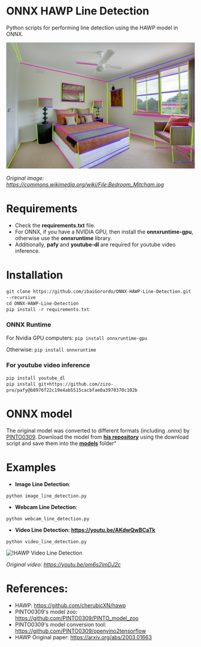 # ONNX HAWP Line Detection
 Python scripts for performing line detection using the HAWP model in ONNX.


![!ONNX HAWP Line Detection](https://github.com/ibaiGorordo/ONNX-HAWP-Line-Detection/blob/main/doc/img/output.jpg)

*Original image: https://commons.wikimedia.org/wiki/File:Bedroom_Mitcham.jpg*

# Requirements

 * Check the **requirements.txt** file. 
 * For ONNX, if you have a NVIDIA GPU, then install the **onnxruntime-gpu**, otherwise use the **onnxruntime** library.
 * Additionally, **pafy** and **youtube-dl** are required for youtube video inference.
 
# Installation
```
git clone https://github.com/ibaiGorordo/ONNX-HAWP-Line-Detection.git --recursive
cd ONNX-HAWP-Line-Detection
pip install -r requirements.txt
```
### ONNX Runtime
For Nvidia GPU computers:
`pip install onnxruntime-gpu`

Otherwise:
`pip install onnxruntime`

### For youtube video inference
```
pip install youtube_dl
pip install git+https://github.com/zizo-pro/pafy@b8976f22c19e4ab5515cacbfae0a3970370c102b
```

# ONNX model 
The original model was converted to different formats (including .onnx) by [PINTO0309](https://github.com/PINTO0309). 
Download the model from **[his repository](https://github.com/PINTO0309/PINTO_model_zoo/tree/main/108_HAWP)** using the download script and save them into the **[models](https://github.com/ibaiGorordo/ONNX-HAWP-Line-Detection/tree/main/models)** folder"

# Examples

 * **Image Line Detection**:
 ```
 python image_line_detection.py
 ```

 * **Webcam Line Detection**:
 ```
 python webcam_line_detection.py
 ``` 
 
 * **Video Line Detection: https://youtu.be/AKdwQwBCaTk**
 ```
 python video_line_detection.py
 ``` 
 ![!HAWP Video Line Detection](https://github.com/ibaiGorordo/ONNX-HAWP-Line-Detection/blob/main/doc/img/hawp_video.gif)
 
 *Original video: https://youtu.be/om6s2jmDJ2c*
  
# References:
* HAWP: https://github.com/cherubicXN/hawp
* PINTO0309's model zoo: https://github.com/PINTO0309/PINTO_model_zoo
* PINTO0309's model conversion tool: https://github.com/PINTO0309/openvino2tensorflow
* HAWP Original paper: https://arxiv.org/abs/2003.01663
